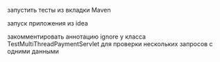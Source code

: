 

запустить тесты из вкладки Maven

запуск приложения из idea

закомментировать аннотацию ignore у класса TestMultiThreadPaymentServlet для проверки нескольких запросов с одними 
данными